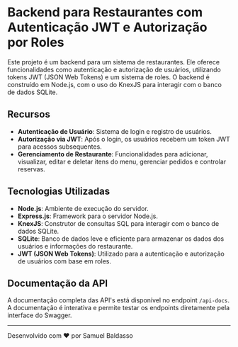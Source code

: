 # Backend para Restaurantes com Autenticação JWT e Autorização por Roles

Este projeto é um backend para um sistema de restaurantes. Ele oferece funcionalidades como autenticação e autorização de usuários, utilizando tokens JWT (JSON Web Tokens) e um sistema de roles. O backend é construído em Node.js, com o uso do KnexJS para interagir com o banco de dados SQLite.

## Recursos

- **Autenticação de Usuário**: Sistema de login e registro de usuários.
- **Autorização via JWT**: Após o login, os usuários recebem um token JWT para acessos subsequentes.
- **Gerenciamento de Restaurante**: Funcionalidades para adicionar, visualizar, editar e deletar itens do menu, gerenciar pedidos e controlar reservas.

## Tecnologias Utilizadas

- **Node.js**: Ambiente de execução do servidor.
- **Express.js**: Framework para o servidor Node.js.
- **KnexJS**: Construtor de consultas SQL para interagir com o banco de dados SQLite.
- **SQLite**: Banco de dados leve e eficiente para armazenar os dados dos usuários e informações do restaurante.
- **JWT (JSON Web Tokens)**: Utilizado para a autenticação e autorização de usuários com base em roles.

## Documentação da API

A documentação completa das API's está disponível no endpoint `/api-docs`. A documentação é interativa e permite testar os endpoints diretamente pela interface do Swagger.

---

Desenvolvido com ❤️ por Samuel Baldasso
